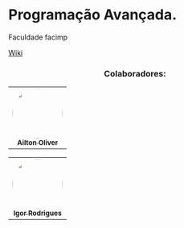 # Programação Avançada.

Faculdade facimp



[Wiki](https://github.com/Winicios22/Trabalho-de-progama-o-avan-ada/wiki/Home/_edit)


<h3 align="center"> Colaboradores:</h3>
 
<table align="center">
  <tr>
    <td align="center"><a href="https://github.com/hygorr23"><img style="border-radius: 50%;" src="https://avatars.githubusercontent.com/u/65835233?s=60&v=4" width="100px;" alt=""/><br /><sub><b>Ailton Oliver </b></sub></a><br /></td>
  </tr>
</table>

<table align="center">
  <tr>
    <td align="center"><a href="https://github.com/hygorr23"><img style="border-radius: 50%;" src="https://avatars.githubusercontent.com/u/65869986?v=4" width="100px;" alt=""/><br /><sub><b>Igor Rodrigues</b></sub></a><br /></td>
  </tr>
</table>
